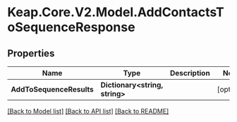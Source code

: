 # Keap.Core.V2.Model.AddContactsToSequenceResponse

## Properties

Name | Type | Description | Notes
------------ | ------------- | ------------- | -------------
**AddToSequenceResults** | **Dictionary&lt;string, string&gt;** |  | [optional] 

[[Back to Model list]](../README.md#documentation-for-models) [[Back to API list]](../README.md#documentation-for-api-endpoints) [[Back to README]](../README.md)

